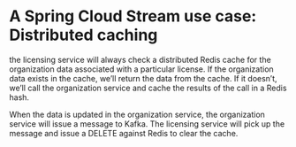 # A Spring Cloud Stream use case: Distributed caching

the licensing service will always check a distributed Redis cache for the organization data associated with a particular license. If the organization data exists in the cache, we’ll return the data from the cache. If it doesn’t, we’ll call the organization service and cache the results of the call in a Redis hash.

When the data is updated in the organization service, the organization service will issue a message to Kafka. The licensing service will pick up the message and issue a DELETE against Redis to clear the cache.
